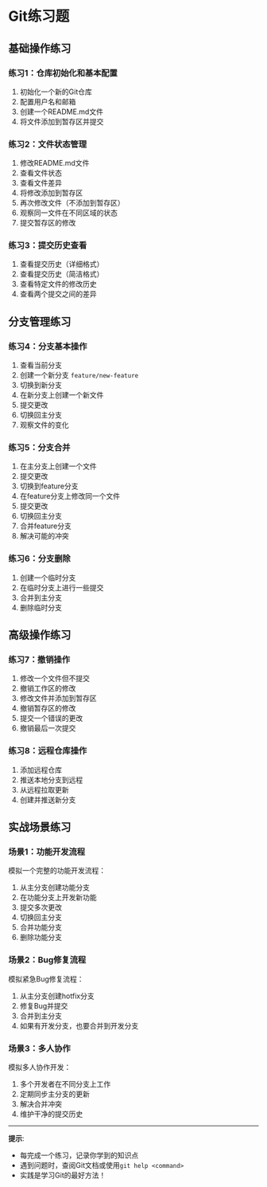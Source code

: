 # Git练习题

## 基础操作练习

### 练习1：仓库初始化和基本配置
1. 初始化一个新的Git仓库
2. 配置用户名和邮箱
3. 创建一个README.md文件
4. 将文件添加到暂存区并提交

### 练习2：文件状态管理
1. 修改README.md文件
2. 查看文件状态
3. 查看文件差异
4. 将修改添加到暂存区
5. 再次修改文件（不添加到暂存区）
6. 观察同一文件在不同区域的状态
7. 提交暂存区的修改

### 练习3：提交历史查看
1. 查看提交历史（详细格式）
2. 查看提交历史（简洁格式）
3. 查看特定文件的修改历史
4. 查看两个提交之间的差异

## 分支管理练习

### 练习4：分支基本操作
1. 查看当前分支
2. 创建一个新分支 `feature/new-feature`
3. 切换到新分支
4. 在新分支上创建一个新文件
5. 提交更改
6. 切换回主分支
7. 观察文件的变化

### 练习5：分支合并
1. 在主分支上创建一个文件
2. 提交更改
3. 切换到feature分支
4. 在feature分支上修改同一个文件
5. 提交更改
6. 切换回主分支
7. 合并feature分支
8. 解决可能的冲突

### 练习6：分支删除
1. 创建一个临时分支
2. 在临时分支上进行一些提交
3. 合并到主分支
4. 删除临时分支

## 高级操作练习

### 练习7：撤销操作
1. 修改一个文件但不提交
2. 撤销工作区的修改
3. 修改文件并添加到暂存区
4. 撤销暂存区的修改
5. 提交一个错误的更改
6. 撤销最后一次提交

### 练习8：远程仓库操作
1. 添加远程仓库
2. 推送本地分支到远程
3. 从远程拉取更新
4. 创建并推送新分支

## 实战场景练习

### 场景1：功能开发流程
模拟一个完整的功能开发流程：
1. 从主分支创建功能分支
2. 在功能分支上开发新功能
3. 提交多次更改
4. 切换回主分支
5. 合并功能分支
6. 删除功能分支

### 场景2：Bug修复流程
模拟紧急Bug修复流程：
1. 从主分支创建hotfix分支
2. 修复Bug并提交
3. 合并到主分支
4. 如果有开发分支，也要合并到开发分支

### 场景3：多人协作
模拟多人协作开发：
1. 多个开发者在不同分支上工作
2. 定期同步主分支的更新
3. 解决合并冲突
4. 维护干净的提交历史

---

**提示**: 
- 每完成一个练习，记录你学到的知识点
- 遇到问题时，查阅Git文档或使用`git help <command>`
- 实践是学习Git的最好方法！
